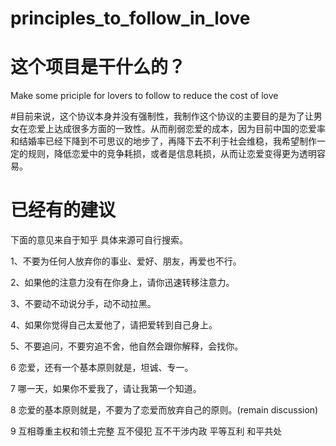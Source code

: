 # principles_to_follow_in_love
# 这个项目是干什么的？
Make some priciple for lovers to follow to reduce the cost of love

#目前来说，这个协议本身并没有强制性，我制作这个协议的主要目的是为了让男女在恋爱上达成很多方面的一致性。从而削弱恋爱的成本，因为目前中国的恋爱率和结婚率已经下降到不可思议的地步了，再降下去不利于社会维稳，我希望制作一定的规则，降低恋爱中的竞争耗损，或者是信息耗损，从而让恋爱变得更为透明容易。


# 已经有的建议
下面的意见来自于知乎
具体来源可自行搜索。

1、不要为任何人放弃你的事业、爱好、朋友，再爱也不行。

2、如果他的注意力没有在你身上，请你迅速转移注意力。

3、不要动不动说分手，动不动拉黑。

4、如果你觉得自己太爱他了，请把爱转到自己身上。

5、不要追问，不要穷追不舍，他自然会跟你解释，会找你。

6 恋爱，还有一个基本原则就是，坦诚、专一。

7 哪一天，如果你不爱我了，请让我第一个知道。

8 恋爱的基本原则就是，不要为了恋爱而放弃自己的原则。(remain discussion)

9 互相尊重主权和领土完整 互不侵犯 互不干涉内政 平等互利 和平共处
